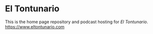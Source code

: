 # El Tontunario

This is the home page repository and podcast hosting for *El Tontunario*.
https://www.eltontunario.com
